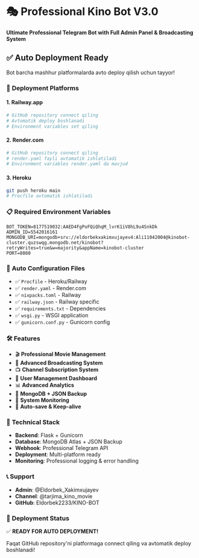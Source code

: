 # 🎭 Professional Kino Bot V3.0

**Ultimate Professional Telegram Bot with Full Admin Panel & Broadcasting System**

## ✅ Auto Deployment Ready

Bot barcha mashhur platformalarda avto deploy qilish uchun tayyor!

### 🚀 **Deployment Platforms**

#### **1. Railway.app**
```bash
# GitHub repository connect qiling
# Avtomatik deploy boshlanadi
# Environment variables set qiling
```

#### **2. Render.com**
```bash
# GitHub repository connect qiling  
# render.yaml fayli avtomatik ishlatiladi
# Environment variables render.yaml da mavjud
```

#### **3. Heroku**
```bash
git push heroku main
# Procfile avtomatik ishlatiladi
```

### 📋 **Required Environment Variables**

```env
BOT_TOKEN=8177519032:AAED4FgPoFQiQhqM_lvrK1iV8hL9u4SnkDk
ADMIN_ID=5542016161
MONGODB_URI=mongodb+srv://eldorbekxakimxujayev4:Ali11042004@kinobot-cluster.quzswqg.mongodb.net/kinobot?retryWrites=true&w=majority&appName=kinobot-cluster
PORT=8080
```

### 🎯 **Auto Configuration Files**

- ✅ `Procfile` - Heroku/Railway
- ✅ `render.yaml` - Render.com
- ✅ `nixpacks.toml` - Railway
- ✅ `railway.json` - Railway specific
- ✅ `requirements.txt` - Dependencies
- ✅ `wsgi.py` - WSGI application
- ✅ `gunicorn.conf.py` - Gunicorn config

### 🛠 **Features**

- 🎬 **Professional Movie Management**
- 📣 **Advanced Broadcasting System**
- 📺 **Channel Subscription System**
- 👥 **User Management Dashboard**
- 📊 **Advanced Analytics**
- 💾 **MongoDB + JSON Backup**
- 🔧 **System Monitoring**
- 🔄 **Auto-save & Keep-alive**

### 🔧 **Technical Stack**

- **Backend**: Flask + Gunicorn
- **Database**: MongoDB Atlas + JSON Backup
- **Webhook**: Professional Telegram API
- **Deployment**: Multi-platform ready
- **Monitoring**: Professional logging & error handling

### 📞 **Support**

- **Admin**: @Eldorbek_Xakimxujayev
- **Channel**: @tarjima_kino_movie
- **GitHub**: Eldorbek2233/KINO-BOT

### 🎉 **Deployment Status**

✅ **READY FOR AUTO DEPLOYMENT!**

Faqat GitHub repository'ni platformaga connect qiling va avtomatik deploy boshlanadi!
